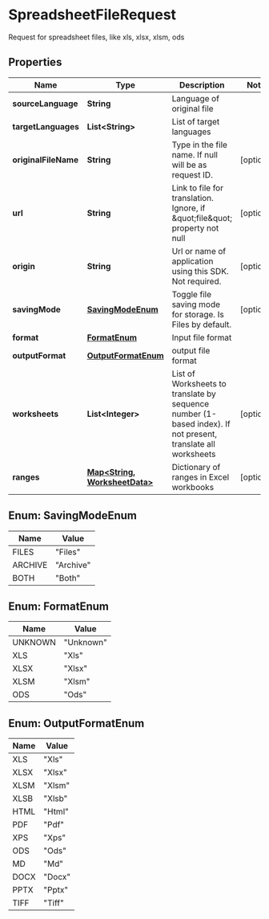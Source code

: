 

# SpreadsheetFileRequest

Request for spreadsheet files, like xls, xlsx, xlsm, ods

## Properties

| Name | Type | Description | Notes |
|------------ | ------------- | ------------- | -------------|
|**sourceLanguage** | **String** | Language of original file |  |
|**targetLanguages** | **List&lt;String&gt;** | List of target languages |  |
|**originalFileName** | **String** | Type in the file name. If null will be as request ID. |  [optional] |
|**url** | **String** | Link to file for translation. Ignore, if \&quot;file\&quot; property not null |  [optional] |
|**origin** | **String** | Url or name of application using this SDK. Not required. |  [optional] |
|**savingMode** | [**SavingModeEnum**](#SavingModeEnum) | Toggle file saving mode for storage.  Is Files by default. |  [optional] |
|**format** | [**FormatEnum**](#FormatEnum) | Input file format |  |
|**outputFormat** | [**OutputFormatEnum**](#OutputFormatEnum) | output file format |  |
|**worksheets** | **List&lt;Integer&gt;** | List of Worksheets to translate by sequence number (1-based index). If not present, translate all worksheets |  [optional] |
|**ranges** | [**Map&lt;String, WorksheetData&gt;**](WorksheetData.md) | Dictionary of ranges in Excel workbooks |  [optional] |



## Enum: SavingModeEnum

| Name | Value |
|---- | -----|
| FILES | &quot;Files&quot; |
| ARCHIVE | &quot;Archive&quot; |
| BOTH | &quot;Both&quot; |



## Enum: FormatEnum

| Name | Value |
|---- | -----|
| UNKNOWN | &quot;Unknown&quot; |
| XLS | &quot;Xls&quot; |
| XLSX | &quot;Xlsx&quot; |
| XLSM | &quot;Xlsm&quot; |
| ODS | &quot;Ods&quot; |



## Enum: OutputFormatEnum

| Name | Value |
|---- | -----|
| XLS | &quot;Xls&quot; |
| XLSX | &quot;Xlsx&quot; |
| XLSM | &quot;Xlsm&quot; |
| XLSB | &quot;Xlsb&quot; |
| HTML | &quot;Html&quot; |
| PDF | &quot;Pdf&quot; |
| XPS | &quot;Xps&quot; |
| ODS | &quot;Ods&quot; |
| MD | &quot;Md&quot; |
| DOCX | &quot;Docx&quot; |
| PPTX | &quot;Pptx&quot; |
| TIFF | &quot;Tiff&quot; |



